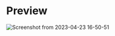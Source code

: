 # Preview
![Screenshot from 2023-04-23 16-50-51](https://user-images.githubusercontent.com/78182930/233846944-9a33ad5e-7ca3-484a-a13d-4fc406b61d0d.png)
